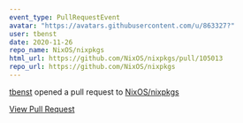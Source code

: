 ```yaml
---
event_type: PullRequestEvent
avatar: "https://avatars.githubusercontent.com/u/863327?"
user: tbenst
date: 2020-11-26
repo_name: NixOS/nixpkgs
html_url: https://github.com/NixOS/nixpkgs/pull/105013
repo_url: https://github.com/NixOS/nixpkgs
---
```


<a href='https://github.com/tbenst' target='_blank'>tbenst</a> opened a pull request to <a href='https://github.com/NixOS/nixpkgs' target='_blank'>NixOS/nixpkgs</a>

<a href='https://github.com/NixOS/nixpkgs/pull/105013' target='_blank'>View Pull Request</a>